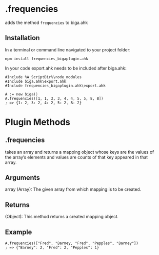 # .frequencies
adds the method `frequencies` to biga.ahk


## Installation
In a terminal or command line navigated to your project folder:

```bash
npm install frequencies_bigaplugin.ahk
```

In your code export.ahk needs to be included after biga.ahk:

```autohotkey
#Include %A_ScriptDir%\node_modules
#Include biga.ahk\export.ahk
#Include frequencies_bigaplugin.ahk\export.ahk

A := new biga()
A.frequencies([1, 1, 3, 3, 4, 4, 5, 5, 8, 8])
; => {1: 2, 3: 2, 4: 2, 5: 2, 8: 2}
```

# Plugin Methods

## .frequencies
takes an array and returns a mapping object whose keys are the values of the array’s elements and values are counts of that key appeared in that array.


## Arguments
array (Array): The given array from which mapping is to be created.


## Returns
(Object): This method returns a created mapping object.


## Example
```autohotkey
A.frequencies(["Fred", "Barney, "Fred", "Pepples", "Barney"])
; => {"Barney": 2, "Fred": 2, "Pepples": 1}
```

